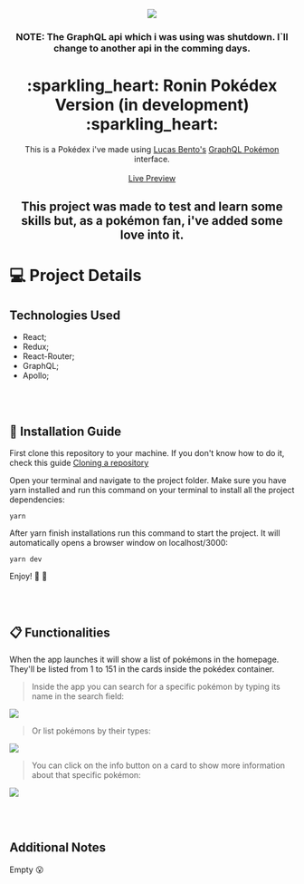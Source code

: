 <p align="center">
  <img src="https://i.imgur.com/TevaHmY.png">
</p>

<h3 align="center">NOTE: The GraphQL api which i was using was shutdown. I`ll change to another api in the comming days.</h3>

<h1 align="center">:sparkling_heart: Ronin Pokédex Version (in development) :sparkling_heart:</h1>
<p align="center">
  This is a Pokédex i've made using
  <a href="https://github.com/lucasbento">Lucas Bento's</a>
  <a href="https://github.com/lucasbento/graphql-pokemon">GraphQL Pokémon</a> interface.<br /><br />
  <a href="https://ronin-pokedex.netlify.app/">Live Preview</a>
</p>

<h2 align="center">This project was made to test and learn some skills but, as a pokémon fan, i've added some love into it.</h2>




# :computer: Project Details


## Technologies Used

  - React;
  - Redux;
  - React-Router;
  - GraphQL;
  - Apollo;
  
  
<br /><br />
## :floppy_disk: Installation Guide

First clone this repository to your machine. If you don't know how to do it, check this guide [Cloning a repository](https://docs.github.com/en/github/creating-cloning-and-archiving-repositories/cloning-a-repository)

Open your terminal and navigate to the project folder. Make sure you have yarn installed and run this command on your terminal to install all the project dependencies:

`yarn`

After yarn finish installations run this command to start the project. It will automatically opens a browser window on localhost/3000:

`yarn dev`

Enjoy! :musical_note: :tada:



<br /><br />
## :clipboard: Functionalities

When the app launches it will show a list of pokémons in the homepage. They'll be listed from 1 to 151 in the cards inside the pokédex container.

>   Inside the app you can search for a specific pokémon by typing its name in the search field:

<img src="https://i.imgur.com/CWw9dKr.png">

>   Or list pokémons by their types:

<img src="https://i.imgur.com/j3OJdHg.png">

>   You can click on the info button on a card to show more information about that specific pokémon:

<img src="https://i.imgur.com/4T03w3e.png">



<br /><br />
## Additional Notes

Empty :open_mouth:
